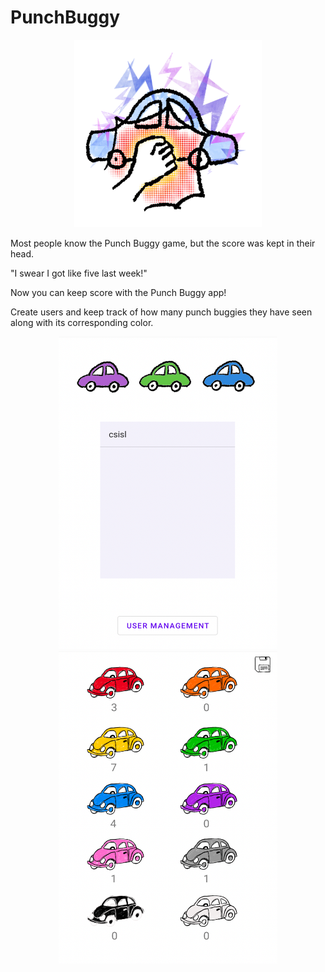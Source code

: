# PunchBuggy

<p align="center">
    <img src="Icon.png" width="300" height="300">
</p>

Most people know the Punch Buggy game, but the score was kept in their head.  

"I swear I got like five last week!"

Now you can keep score with the Punch Buggy app!

Create users and keep track of how many punch buggies they have seen
along with its corresponding color. 

<p align="center">
  <img src="MainView.png" width="350" height="500">
  <img src="UserView.png" width="350" height="500">
</p>
